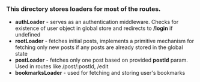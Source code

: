 ### This directory stores loaders for most of the routes.

- **authLoader** - serves as an authentication middleware. Checks for existence of user object in global store and redirects to **/login** if undefined
- **rootLoader** - fetches initial posts, implements a primitive mechanism
  for fetching only new posts if any posts are already stored in the global state
- **postLoader** - fetches only one post based on provided **postId** param.
  Used in routes like /post/:postId, /edit
- **bookmarksLoader** - used for fetching and storing user's bookmarks
